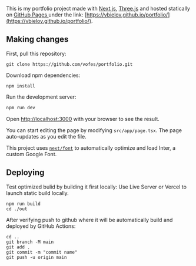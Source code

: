 This is my portfolio project made with [Next.js](https://nextjs.org/), [Three.js](https://threejs.org/) and hosted statically on [GitHub Pages
](https://pages.github.com/)under the link: [https://vbielov.github.io/portfolio/](https://vbielov.github.io/portfolio/).

## Making changes

First, pull this repository:

```shell
git clone https://github.com/vofes/portfolio.git
```

Download npm dependencies:

```
npm install
```

Run the development server:

```bash
npm run dev
```

Open [http://localhost:3000](http://localhost:3000) with your browser to see the result.

You can start editing the page by modifying `src/app/page.tsx`. The page auto-updates as you edit the file.

This project uses [`next/font`](https://nextjs.org/docs/basic-features/font-optimization) to automatically optimize and load Inter, a custom Google Font.

## Deploying

Test optimized bulid by building it first locally:
Use Live Server or Vercel to launch static build locally.

```
npm run build
cd ./out
```

After verifying push to github where it will be automatically build and deployed by GitHub Actions:

```
cd ..
git branch -M main
git add .
git commit -m "commit name"
git push -u origin main
```
